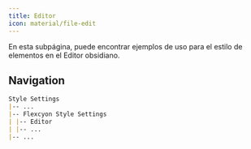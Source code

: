 ```yaml
---
title: Editor
icon: material/file-edit
---
```


En esta subpágina, puede encontrar ejemplos de uso para el estilo de elementos en el
Editor obsidiano.

## Navigation

```md
Style Settings
|-- ...
|-- Flexcyon Style Settings
| |-- Editor
| |-- ...
|-- ...
```
